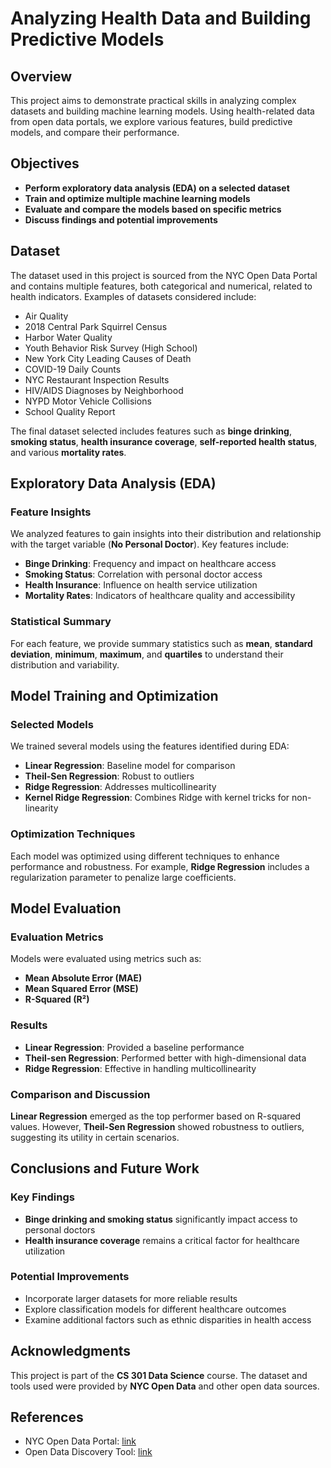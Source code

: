 # Analyzing Health Data and Building Predictive Models

## Overview
This project aims to demonstrate practical skills in analyzing complex datasets and building machine learning models. Using health-related data from open data portals, we explore various features, build predictive models, and compare their performance.

## Objectives
- **Perform exploratory data analysis (EDA) on a selected dataset**
- **Train and optimize multiple machine learning models**
- **Evaluate and compare the models based on specific metrics**
- **Discuss findings and potential improvements**

## Dataset
The dataset used in this project is sourced from the NYC Open Data Portal and contains multiple features, both categorical and numerical, related to health indicators. Examples of datasets considered include:
- Air Quality
- 2018 Central Park Squirrel Census
- Harbor Water Quality
- Youth Behavior Risk Survey (High School)
- New York City Leading Causes of Death
- COVID-19 Daily Counts
- NYC Restaurant Inspection Results
- HIV/AIDS Diagnoses by Neighborhood
- NYPD Motor Vehicle Collisions
- School Quality Report

The final dataset selected includes features such as **binge drinking**, **smoking status**, **health insurance coverage**, **self-reported health status**, and various **mortality rates**.

## Exploratory Data Analysis (EDA)
### Feature Insights
We analyzed features to gain insights into their distribution and relationship with the target variable (**No Personal Doctor**). Key features include:
- **Binge Drinking**: Frequency and impact on healthcare access
- **Smoking Status**: Correlation with personal doctor access
- **Health Insurance**: Influence on health service utilization
- **Mortality Rates**: Indicators of healthcare quality and accessibility

### Statistical Summary
For each feature, we provide summary statistics such as **mean**, **standard deviation**, **minimum**, **maximum**, and **quartiles** to understand their distribution and variability.

## Model Training and Optimization
### Selected Models
We trained several models using the features identified during EDA:
- **Linear Regression**: Baseline model for comparison
- **Theil-Sen Regression**: Robust to outliers
- **Ridge Regression**: Addresses multicollinearity
- **Kernel Ridge Regression**: Combines Ridge with kernel tricks for non-linearity

### Optimization Techniques
Each model was optimized using different techniques to enhance performance and robustness. For example, **Ridge Regression** includes a regularization parameter to penalize large coefficients.

## Model Evaluation
### Evaluation Metrics
Models were evaluated using metrics such as:
- **Mean Absolute Error (MAE)**
- **Mean Squared Error (MSE)**
- **R-Squared (R²)**

### Results
- **Linear Regression**: Provided a baseline performance
- **Theil-sen Regression**: Performed better with high-dimensional data
- **Ridge Regression**: Effective in handling multicollinearity

### Comparison and Discussion
**Linear Regression** emerged as the top performer based on R-squared values. However, **Theil-Sen Regression** showed robustness to outliers, suggesting its utility in certain scenarios.

## Conclusions and Future Work
### Key Findings
- **Binge drinking and smoking status** significantly impact access to personal doctors
- **Health insurance coverage** remains a critical factor for healthcare utilization

### Potential Improvements
- Incorporate larger datasets for more reliable results
- Explore classification models for different healthcare outcomes
- Examine additional factors such as ethnic disparities in health access

## Acknowledgments
This project is part of the **CS 301 Data Science** course. The dataset and tools used were provided by **NYC Open Data** and other open data sources.

## References
- NYC Open Data Portal: [link](https://opendata.cityofnewyork.us/)
- Open Data Discovery Tool: [link](https://dd.akmislam.com/)
